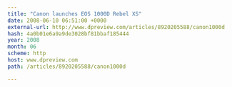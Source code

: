 ```yaml
---
title: "Canon launches EOS 1000D Rebel XS"
date: 2008-06-10 06:51:00 +0000
external-url: http://www.dpreview.com/articles/8920205588/canon1000d
hash: 4a0b01e6a9a9de3028bf81bbaf185444
year: 2008
month: 06
scheme: http
host: www.dpreview.com
path: /articles/8920205588/canon1000d

---
```



